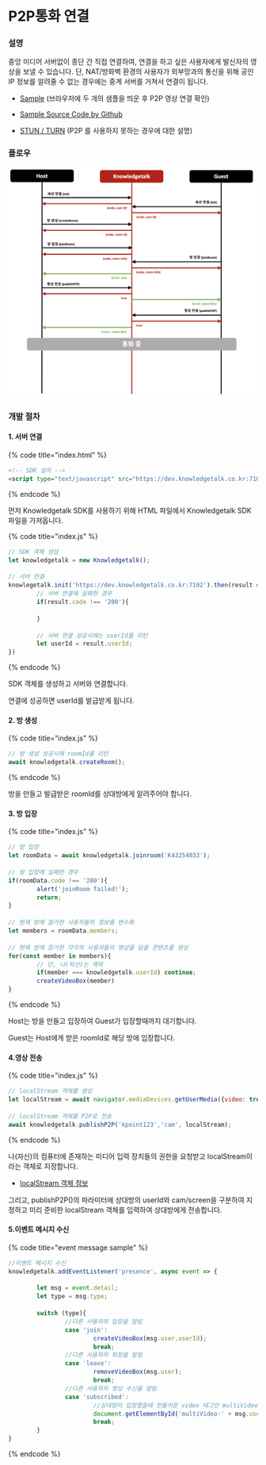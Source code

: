 # P2P통화 연결

### 설명

중앙 미디어 서버없이 종단 간 직접 연결하여, 연결을 하고 싶은 사용자에게 발신자의 영상을 보낼 수 있습니다. 단, NAT/방화벽 환경의 사용자가 외부망과의 통신을 위해 공인 IP 정보를 알려줄 수 없는 경우에는 중계 서버를 거쳐서 연결이 됩니다.

- [Sample](https://dev.knowledgetalk.co.kr:3456/p2p) (브라우저에 두 개의 샘플을 띄운 후 P2P 영상 연결 확인)

- [Sample Source Code by Github](https://github.com/kpointnotice/knowledgetalk-sample/blob/master/public/p2p.html)

- [STUN / TURN](https://developer.mozilla.org/ko/docs/Web/API/WebRTC_API/Protocols) (P2P 를 사용하지 못하는 경우에 대한 설명)
 
### 플로우

![플로우](../img/flow_p2p.png)
 
### 개발 절차
 
#### 1. 서버 연결
{% code title="index.html" %}
```html
<!-- SDK 설치 -->
<script type="text/javascript" src="https://dev.knowledgetalk.co.kr:7102/knowledgetalk.min.js"></script>
```
{% endcode %}

먼저 Knowledgetalk SDK를 사용하기 위해 HTML 파일에서 Knowledgetalk SDK 파일을 가져옵니다.

{% code title="index.js" %}
```javascript
// SDK 객체 생성
let knowledgetalk = new Knowledgetalk();

// 서버 연결
knowlegetalk.init('https://dev.knowledgetalk.co.kr:7102').then(result => {
        // 서버 연결에 실패한 경우
        if(result.code !== '200'){
                
        }

        // 서버 연결 성공시에는 userId를 리턴
        let userId = result.userId;
})
```
{% endcode %}

SDK 객체를 생성하고 서버와 연결합니다.

연결에 성공하면 userId를 발급받게 됩니다.
 
#### 2. 방 생성
{% code title="index.js" %}
```javascript
// 방 생성 성공시에 roomId를 리턴
await knowledgetalk.createRoom();
```
{% endcode %}

방을 만들고 발급받은 roomId를 상대방에게 알려주어야 합니다.
 
#### 3. 방 입장
{% code title="index.js" %}
```javascript
// 방 입장
let roomData = await knowledgetalk.joinroom('K43254033');

// 방 입장에 실패한 경우
if(roomData.code !== '200'){
        alert('joinRoom failed!');
        return;
}

// 현재 방에 참가한 사용자들의 정보를 변수화
let members = roomData.members;

// 현재 방에 참가한 각각의 사용자들의 영상을 담을 콘텐츠를 생성
for(const member in members){
        // 단, 나(자신)는 제외
        if(member === knowledgetalk.userId) continue;
        createVideoBox(member)
}

```
{% endcode %}

Host는 방을 만들고 입장하여 Guest가 입장할때까지 대기합니다.

Guest는 Host에게 받은 roomId로 해당 방에 입장합니다.
 
#### 4.영상 전송
{% code title="index.js" %}
```javascript
// localStream 객체를 생성
let localStream = await navigator.mediaDevices.getUserMedia({video: true, audio: false});

// localStream 객체를 P2P로 전송
await knowledgetalk.publishP2P('kpoint123','cam', localStream);
```
{% endcode %}

나(자신)의 컴퓨터에 존재하는 미디어 입력 장치들의 권한을 요청받고 localStream이라는 객체로 지정합니다.

- [localStream 객체 정보](https://developer.mozilla.org/ko/docs/Web/API/MediaDevices/getUserMedia)

그리고, publishP2P()의 파라미터에 상대방의 userId와 cam/screen을 구분하여 지정하고 미리 준비한 localStream 객체를 입력하여 상대방에게 전송합니다.
 
#### 5.이벤트 메시지 수신
{% code title="event message sample" %}
```javascript
//이벤트 메시지 수신
knowledgetalk.addEventListener('presence', async event => {

        let msg = event.detail;
        let type = msg.type;

        switch (type){
                //다른 사용자의 입장을 알림
                case 'join':
                        createVideoBox(msg.user.userId);             
                        break;
                //다른 사용자의 퇴장을 알림
                case 'leave':
                        removeVideoBox(msg.user);
                        break;
                //다른 사용자의 영상 수신을 알림
                case 'subscribed':
                        //상대방이 입장했을때 만들어둔 video 태그인 multiVideo에 상대방의 영상을 연결
                        document.getElementById('multiVideo-' + msg.user).srcObject = knowledgetalk.streams[msg.user];
                        break;
        }       
}
```
{% endcode %}